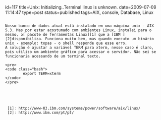 id=117
title=Unix: Initializing..Terminal linux is unknown. 
date=2009-07-09 11:14:47
type=post
status=published
tags=AIX, console, Database, Linux
~~~~~~

Nosso banco de dados atual está instalado em uma máquina unix - AIX 5.3. Mas por estar acostumado com ambientes Linux, instalei para o mesmo, o[ pacote de ferramentas Linux][1] que a [IBM ][2]disponibiliza. Funciona muito bem, mas quando executo um binário unix - exemplo: topas - o shell responde que esse erro.  
A solução é ajustar a variável TERM para xterm, nesse caso é claro, pois utilizo um ambiente gráfico para acessar o servidor. Não sei se funcionaria acessando de um terminal texto.

<pre>
<code class="bash">
        export TERM=xterm
</code>
</pre>





 [1]: http://www-03.ibm.com/systems/power/software/aix/linux/
 [2]: http://www.ibm.com/pt/pt/